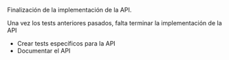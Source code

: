 Finalización de la implementación de la API.

Una vez los tests anteriores pasados, falta terminar la implementación de la API

- Crear tests específicos para la API
- Documentar el API